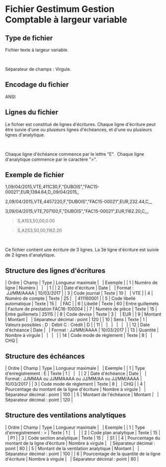 # Fichier Gestimum Gestion Comptable à largeur variable
## Type de fichier


Fichier texte à largeur variable.


 


Séparateur de champs : Virgule.


## Encodage du fichier


ANSI


## Lignes du fichier


Le fichier est constitué de lignes d'écritures. Chaque ligne d'écriture 
 peut être suivie d'une ou plusieurs lignes d'échéances, et d'une ou plusieurs 
 lignes d'analytique.


 


Chaque ligne d'échéance commence par le lettre "E".  Chaque 
 ligne d'analytique commence par le caractère ">".


## Exemple de fichier


1,09/04/2015,VTE,411C30,F,"DUBOIS","FAC15-00021",EUR,1394.64,D,,09/04/2015,,


2,09/04/2015,VTE,4457220,F,"DUBOIS","FAC15-00021",EUR,232.44,C,,,


3,09/04/2015,VTE,707100,F,"DUBOIS","FAC15-00021",EUR,1162.20,C,,,


>S,A1S3,50,00,0.00


>S,A2S3,50,00,1162.20


 


Ce fichier contient une écriture de 3 lignes. La 3è ligne d'écriture 
 est suivie de 2 lignes d'analytique.


## Structure des lignes d'écritures










| Ordre | Champ | Type | Longueur
maximale |   | Exemple |
| 1 | Numéro de ligne | Numéro |   |   | 1 |
| 2 | Date d'écriture | Date |   | Format :  JJ/MM/AAAA | 10/03/2017 |
| 3 | Code journal | Texte | 10 |   | VTE |
| 4 | Numéro de compte | Texte | 25 |   | 411160001 |
| 5 | Code libellé automatique | Texte | 15 |   | FAC |
| 6 | Libellé | Texte | 60 | Entre guillemets | Facture de prestation FAC16-100004 |
| 7 | Numéro de pièce | Texte | 15 | Entre guillemets | 25115 |
| 8 | Code devise | Texte | 3 |   | EUR |
| 9 | Montant | Montant |   | Séparateur décimal : point | 120 |
| 10 | Sens | Texte | 1 | Valeurs possibles : 
D : Débit 
C : Crédit | D |
| 11 |   |   |   |   |   |
| 12 | Date d'échéance | Date |   | Format : JJ/MM/AAAA | 10/03/2017 |
| 13 | Quantité | Nombre à virgule |   |   |   |
| 14 | Code mode de règlement | Texte | 8 |   | CHQ |


## Structure des échéances










| Ordre | Champ | Type | Longueur
maximale |   | Exemple |
| 1 | Type 
 d'enregistrement : E | Texte | 1 |   |   |
| 2 | Date 
 d'échéance | Date |   | Format 
 : JJMMAA ou JJMMAAAA 
ou 
 JJ/MM/AA ou JJ/MM/AAAA | 10/03/2017 |
| 3 | Code mode de règlement | Texte | 8 |   | CHQ |
| 4 | Pourcentage du montant de la ligne d'écriture | Nombre à virgule |   | Séparateur décimal : point | 100 |
| 5 | Montant de l'échéance | Montant |   | Séparateur décimal : point | 120 |


## Structure des ventilations analytiques










| Ordre | Champ | Type | Longueur
maximale |   | Exemple |
| 1 | Type d'enregistrement : > | Texte | 1 |   |   |
| 2 | Code plan analytique | Texte | 15 |   | P1 |
| 3 | Code section analytique | Texte | 15 |   | S1 |
| 4 | Pourcentage du montant de la ligne d’écriture | Nombre à virgule |   | Séparateur décimal : point | 80 |
| 5 | Montant de la ventilation analytique | Montant |   | Séparateur décimal : point | 100 |
| 6 | Pourcentage de la quantité de la ligne d'écriture | Nombre à virgule |   | Séparateur décimal : point | 80 |


